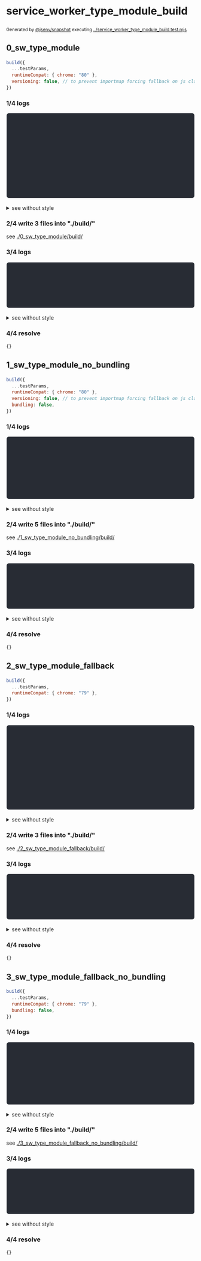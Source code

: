 # service_worker_type_module_build

<sub>
  Generated by <a href="https://github.com/jsenv/core/tree/main/packages/independent/snapshot">@jsenv/snapshot</a> executing <a href="../service_worker_type_module_build.test.mjs">../service_worker_type_module_build.test.mjs</a>
</sub>

## 0_sw_type_module

```js
build({
  ...testParams,
  runtimeCompat: { chrome: "80" },
  versioning: false, // to prevent importmap forcing fallback on js classic
})
```

### 1/4 logs

![img](0_sw_type_module/log_group.svg)

<details>
  <summary>see without style</summary>

```console

build "./main.html"
⠋ generate source graph
✔ generate source graph (done in <X> second)
⠋ bundle "css"
✔ bundle "css" (done in <X> second)
⠋ bundle "js_module"
✔ bundle "js_module" (done in <X> second)
⠋ generate build graph
✔ generate build graph (done in <X> second)
⠋ inject urls in service worker
✔ inject urls in service worker (done in <X> second)
⠋ write files in build directory

```

</details>


### 2/4 write 3 files into "./build/"

see [./0_sw_type_module/build/](./0_sw_type_module/build/)

### 3/4 logs

![img](0_sw_type_module/log_group_1.svg)

<details>
  <summary>see without style</summary>

```console
✔ write files in build directory (done in <X> second)
--- build files ---  
- html : 1 (1.7 kB / 78 %)
- css  : 1 (24 B / 1 %)
- js   : 1 (467 B / 21 %)
- total: 3 (2.2 kB / 100 %)
--------------------
```

</details>


### 4/4 resolve

```js
{}
```

## 1_sw_type_module_no_bundling

```js
build({
  ...testParams,
  runtimeCompat: { chrome: "80" },
  versioning: false, // to prevent importmap forcing fallback on js classic
  bundling: false,
})
```

### 1/4 logs

![img](1_sw_type_module_no_bundling/log_group.svg)

<details>
  <summary>see without style</summary>

```console

build "./main.html"
⠋ generate source graph
✔ generate source graph (done in <X> second)
⠋ generate build graph
✔ generate build graph (done in <X> second)
⠋ inject urls in service worker
✔ inject urls in service worker (done in <X> second)
⠋ write files in build directory

```

</details>


### 2/4 write 5 files into "./build/"

see [./1_sw_type_module_no_bundling/build/](./1_sw_type_module_no_bundling/build/)

### 3/4 logs

![img](1_sw_type_module_no_bundling/log_group_1.svg)

<details>
  <summary>see without style</summary>

```console
✔ write files in build directory (done in <X> second)
--- build files ---  
- html : 1 (1.7 kB / 73 %)
- css  : 1 (24 B / 1 %)
- js   : 3 (597 B / 26 %)
- total: 5 (2.3 kB / 100 %)
--------------------
```

</details>


### 4/4 resolve

```js
{}
```

## 2_sw_type_module_fallback

```js
build({
  ...testParams,
  runtimeCompat: { chrome: "79" },
})
```

### 1/4 logs

![img](2_sw_type_module_fallback/log_group.svg)

<details>
  <summary>see without style</summary>

```console

build "./main.html"
⠋ generate source graph
✔ generate source graph (done in <X> second)
⠋ bundle "css"
✔ bundle "css" (done in <X> second)
⠋ bundle "js_module"
✔ bundle "js_module" (done in <X> second)
⠋ generate build graph
✔ generate build graph (done in <X> second)
⠋ inject urls in service worker
✔ inject urls in service worker (done in <X> second)
⠋ write files in build directory

```

</details>


### 2/4 write 3 files into "./build/"

see [./2_sw_type_module_fallback/build/](./2_sw_type_module_fallback/build/)

### 3/4 logs

![img](2_sw_type_module_fallback/log_group_1.svg)

<details>
  <summary>see without style</summary>

```console
✔ write files in build directory (done in <X> second)
--- build files ---  
- html : 1 (19 kB / 92.5 %)
- css  : 1 (24 B / 0.1 %)
- js   : 1 (1.5 kB / 7.4 %)
- total: 3 (20.6 kB / 100 %)
--------------------
```

</details>


### 4/4 resolve

```js
{}
```

## 3_sw_type_module_fallback_no_bundling

```js
build({
  ...testParams,
  runtimeCompat: { chrome: "79" },
  bundling: false,
})
```

### 1/4 logs

![img](3_sw_type_module_fallback_no_bundling/log_group.svg)

<details>
  <summary>see without style</summary>

```console

build "./main.html"
⠋ generate source graph
✔ generate source graph (done in <X> second)
⠋ generate build graph
✔ generate build graph (done in <X> second)
⠋ inject urls in service worker
✔ inject urls in service worker (done in <X> second)
⠋ write files in build directory

```

</details>


### 2/4 write 5 files into "./build/"

see [./3_sw_type_module_fallback_no_bundling/build/](./3_sw_type_module_fallback_no_bundling/build/)

### 3/4 logs

![img](3_sw_type_module_fallback_no_bundling/log_group_1.svg)

<details>
  <summary>see without style</summary>

```console
✔ write files in build directory (done in <X> second)
--- build files ---  
- html : 1 (19.4 kB / 54.65 %)
- css  : 1 (24 B / 0.068 %)
- js   : 3 (16 kB / 45.28 %)
- total: 5 (35.4 kB / 100 %)
--------------------
```

</details>


### 4/4 resolve

```js
{}
```